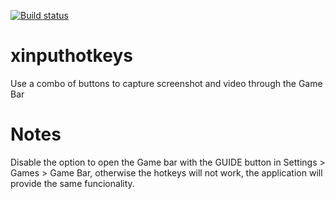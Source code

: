[![Build status](https://ci.appveyor.com/api/projects/status/xtniqb3wfjo88t5s?svg=true)](https://ci.appveyor.com/project/jakopo87/xinputhotkeys)

# xinputhotkeys
Use a combo of buttons to capture screenshot and video through the Game Bar

# Notes
Disable the option to open the Game bar with the GUIDE button in Settings > Games > Game Bar, otherwise the hotkeys will not work,
the application will provide the same funcionality.
